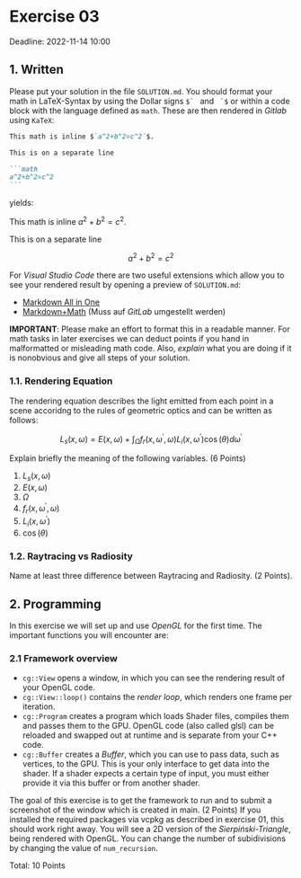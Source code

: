# Exercise 03

Deadline: 2022-11-14 10:00

## 1. Written

Please put your solution in the file `SOLUTION.md`. You should format your math in LaTeX-Syntax by using the Dollar signs ``$` `` and `` `$`` or within a code block with the language defined as `math`. These are then rendered in _Gitlab_ using `KaTeX`:

````markdown
This math is inline $`a^2+b^2=c^2`$.

This is on a separate line

```math
a^2+b^2=c^2
```
````
yields:

This math is inline $`a^2+b^2=c^2`$.

This is on a separate line

```math
a^2+b^2=c^2
```

For _Visual Studio Code_ there are two useful extensions which allow you to see your rendered result by opening a preview of `SOLUTION.md`:
* [Markdown All in One](https://marketplace.visualstudio.com/items?itemName=yzhang.markdown-all-in-one)
* [Markdown+Math](https://marketplace.visualstudio.com/items?itemName=goessner.mdmath) (Muss auf _GitLab_ umgestellt werden)

**IMPORTANT**: Please make an effort to format this in a readable manner. For math tasks in later exercises we can deduct points if you hand in malformatted or misleading math code. Also, *explain* what you are doing if it is nonobvious and give all steps of your solution.

### 1.1. Rendering Equation
The rendering equation describes the light emitted from each point in a scene accoridng to the rules of geometric optics and can be written as follows:
```math
L_s(x, \omega) = E(x, \omega) + \int_\Omega f_r(x,\omega^\prime, \omega) L_i(x,\omega^\prime) \cos (\theta) d\omega^\prime
```
Explain briefly the meaning of the following variables. (6 Points)

1. $`L_s(x, \omega)`$
2. $`E(x, \omega)`$
3. $`\Omega`$
4. $`f_r(x,\omega^\prime, \omega)`$
5. $`L_i(x, \omega^\prime)`$
6. $`\cos (\theta)`$


### 1.2. Raytracing vs Radiosity
Name at least three difference between Raytracing and Radiosity. (2 Points).


## 2. Programming
In this exercise we will set up and use _OpenGL_ for the first time. The important functions you will encounter are:

### 2.1 Framework overview
* `cg::View` opens a window, in which you can see the rendering result of your OpenGL code.
* `cg::View::loop()` contains the _render loop_, which renders one frame per iteration.
* `cg::Program` creates a program which loads Shader files, compiles them and passes them to the GPU. OpenGL code (also called glsl) can be reloaded and swapped out at runtime and is separate from your C++ code.
* `cg::Buffer` creates a _Buffer_, which you can use to pass data, such as vertices, to the GPU. This is your only interface to get data into the shader. If a shader expects a certain type of input, you must either provide it via this buffer or from another shader.

The goal of this exercise is to get the framework to run and to submit a screenshot of the window which is created in main. (2 Points) If you installed the required packages via vcpkg as described in exercise 01, this should work right away. You will see a 2D version of the _Sierpiński-Triangle_, being rendered with OpenGL. You can change the number of subidivisions by changing the value of `num_recursion`.




Total: 10 Points
